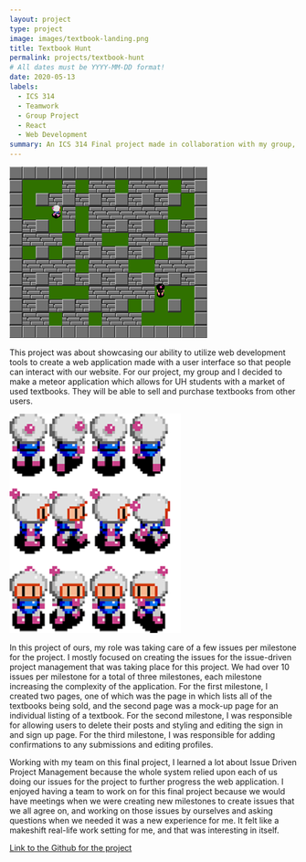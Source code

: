 ```yaml
---
layout: project
type: project
image: images/textbook-landing.png
title: Textbook Hunt
permalink: projects/textbook-hunt
# All dates must be YYYY-MM-DD format!
date: 2020-05-13
labels:
  - ICS 314
  - Teamwork
  - Group Project
  - React
  - Web Development
summary: An ICS 314 Final project made in collaboration with my group, Shinya Saito, Jake Imanaka, and Weihang Mai. 
---
```


<img class="ui centered medium image" src="/images/bomberman-ingame.png">

This project was about showcasing our ability to utilize web development tools to create a web application made with a user interface so that people can interact with our website. For our project, my group and I decided to make a meteor application which allows for UH students with a market of used textbooks. They will be able to sell and purchase textbooks from other users.

<img class="ui medium right floated rounded image" src="../images/bomberman-sprite-sheet.png">

In this project of ours, my role was taking care of a few issues per milestone for the project. I mostly focused on creating the issues for the issue-driven project management that was taking place for this project. We had over 10 issues per milestone for a total of three milestones, each milestone increasing the complexity of the application. For the first milestone, I created two pages, one of which was the page in which lists all of the textbooks being sold, and the second page was a mock-up page for an individual listing of a textbook. For the second milestone, I was responsible for allowing users to delete their posts and styling and editing the sign in and sign up page. For the third milestone, I was responsible for adding confirmations to any submissions and editing profiles.

Working with my team on this final project, I learned a lot about Issue Driven Project Management because the whole system relied upon each of us doing our issues for the project to further progress the web application. I enjoyed having a team to work on for this final project because we would have meetings when we were creating new milestones to create issues that we all agree on, and working on those issues by ourselves and asking questions when we needed it was a new experience for me. It felt like a makeshift real-life work setting for me, and that was interesting in itself. 

[Link to the Github for the project](https://textbookhunt.github.io/)



